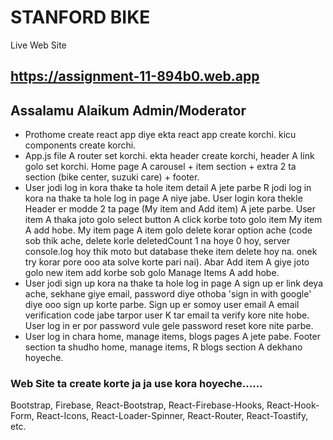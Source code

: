 # STANFORD BIKE

Live Web Site
## https://assignment-11-894b0.web.app

## Assalamu Alaikum Admin/Moderator
- Prothome create react app diye ekta react app create korchi. kicu components create korchi. 
- App.js file A router set korchi. ekta header create korchi, header A link golo set korchi. Home page A carousel + item section + extra 2 ta section (bike center, suzuki care) + footer.
- User jodi log in kora thake ta hole item detail A jete parbe R jodi log in kora na thake ta hole log in page A niye jabe. User login kora thekle Header er modde 2 ta page (My item and Add item) A jete parbe. User item A thaka joto golo select button A click korbe toto golo item My item A add hobe. My item page A item golo delete korar option ache (code sob thik ache, delete korle deletedCount 1 na hoye 0 hoy, server console.log hoy thik moto but database theke item delete hoy na. onek try korar pore ooo ata solve korte pari nai). Abar Add item A giye joto golo new item add korbe sob golo Manage Items A add hobe.
- User jodi sign up kora na thake ta hole log in page A sign up er link deya ache, sekhane giye email, password diye othoba 'sign in with google' diye ooo sign up korte parbe. Sign up er somoy user email A email verification code jabe tarpor user K tar email ta verify kore nite hobe. User log in er por password vule gele password reset kore nite parbe. 
- User log in chara home, manage items, blogs pages A jete pabe. Footer section ta shudho home, manage items, R blogs section A dekhano hoyeche.



### Web Site ta create korte ja ja use kora hoyeche...... 
Bootstrap, Firebase, React-Bootstrap, React-Firebase-Hooks, React-Hook-Form, React-Icons, React-Loader-Spinner, React-Router, React-Toastify, etc.